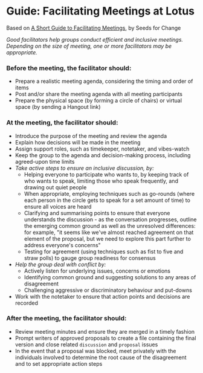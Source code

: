 # Guide: Facilitating Meetings at Lotus

Based on [A Short Guide to Facilitating Meetings](https://www.seedsforchange.org.uk/shortfacilitation), by Seeds for Change

_Good facilitators help groups conduct efficient and inclusive meetings. Depending on the size of meeting, one or more facilitators may be appropriate._

### Before the meeting, the facilitator should:
- Prepare a realistic meeting agenda, considering the timing and order of items
- Post and/or share the meeting agenda with all meeting participants
- Prepare the physical space (by forming a circle of chairs) or virtual space (by sending a Hangout link)

### At the meeting, the facilitator should:
- Introduce the purpose of the meeting and review the agenda
- Explain how decisions will be made in the meeting 
- Assign support roles, such as timekeeper, notetaker, and vibes-watch
- Keep the group to the agenda and decision-making process, including agreed-upon time limits 
- _Take active steps to ensure an inclusive discussion, by:_
   - Helping everyone to participate who wants to, by keeping track of who wants to speak, limiting those who speak frequently, and drawing out quiet people 
   - When appropriate, employing techniques such as go-rounds (where each person in the circle gets to speak for a set amount of time) to ensure all voices are heard
   - Clarifying and summarising points to ensure that everyone understands the discussion - as the conversation progresses, outline the emerging common ground as well as the unresolved differences: for example, "it seems like we've almost reached agreement on that element of the proposal, but we need to explore this part further to address everyone's concerns" 
   - Testing for agreement (using techniques such as fist to five and straw polls) to gauge group readiness for consensus
- _Help the group deal with conflict by:_ 
   - Actively listen for underlying issues, concerns or emotions
   - Identifying common ground and suggesting solutions to any areas of disagreement
   - Challenging aggressive or discriminatory behaviour and put-downs
- Work with the notetaker to ensure that action points and decisions are recorded 

### After the meeting, the facilitator should:
- Review meeting minutes and ensure they are merged in a timely fashion
- Prompt writers of approved proposals to create a file containing the final version and close related `discussion` and `proposal` issues
- In the event that a proposal was blocked, meet privately with the individuals involved to determine the root cause of the disagreement and to set appropriate action steps 
